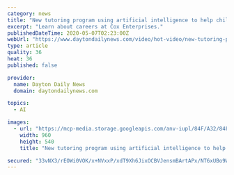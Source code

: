 ```yaml
---
category: news
title: "New tutoring program using artificial intelligence to help children learn"
excerpt: "Learn about careers at Cox Enterprises."
publishedDateTime: 2020-05-07T02:23:00Z
webUrl: "https://www.daytondailynews.com/video/hot-video/new-tutoring-program-using-artificial-intelligence-help-children-learn/LfsmzSZWALJvPgK4aMdUsM/"
type: article
quality: 36
heat: 36
published: false

provider:
  name: Dayton Daily News
  domain: daytondailynews.com

topics:
  - AI

images:
  - url: "https://mcp-media.storage.googleapis.com/anv-iupl/84F/A32/84FA3226BD0749E4A94146100456470A.jpg?GoogleAccessId=onemcpadmin@anvato-mcp-apps.iam.gserviceaccount.com&Expires=1683385045&Signature=htC0w28pkEZ95mu0YKpar%2Bcp90PhnyGPuLtSVFGpHlURy1w5kqDewufPZLPhRq%2B9nlwllpo4OaD%2BqlzhKAw7XQrVJMJFv6SmThkOPFt5RPPL1WGA9UXHJMiI5lfnV%2BsTrx2gsFB3LSYt2SxZm%2B39xzdnvdzMUy9Cr6HWMSfJgBQe1lhWAF855nDxos1949XqcDeDcD9q7MY4HAcBjWdjoYSgKuTO9Ea7rGS9EqzDQ01V9mvBhVpCwTBH7mah0XMul7SIexHlHSyJL8TUlkvdDNFlktDgbPYS93SewQ6HYFyvxUisKoTJO4LjlZoEZjoWHFnGUsnj9YP5LvKh72aEzQ%3D%3D"
    width: 960
    height: 540
    title: "New tutoring program using artificial intelligence to help children learn"

secured: "33vNX3/rEOWi0VOK/x+NVxxP/xdT9Xh6JixOCBVJensmBArtAPx/NT6xUBo9WMxONgEiwcj9ErSeRsrH3H/DlA3NFEaoslZgwU3agsleaiefSZzLo0dUGmfNFy00cAuelK5U1vML8OGQzGUI2/2J2DnX39g0JKTS5FC7MYQjWl6r2tR9vuWSoh6nvvxg/P97snbllNG2HwZDD2FCw2dUSl7vHx+wDLfGVMS6y+fip1FaiR7sM39gqBCkSSRyEbnv/OJ0EKj61HRXK9/TwR6gKyLe/ezL+v3wX4y9oMoLR0Nf4sc2UQqwa6i58J04N3XqOeOSDoYjH1t+Ha2mDlmr9EBe3urwTFfAKgyXbhYoM8tsB9/69pe1pneEPBhyRfNSR735od9FuPExVbuaGRm1DqMvwksqe37J2vPVx3LXwr0m+LhNrq3zpJdQc3uGq22SnxRScaioTFZ4E8wEujAV/EpDrXRYDZztO2ScDt0Zwlo=;N6HE9Ict/B2uI5HlJRY0tQ=="
---
```


